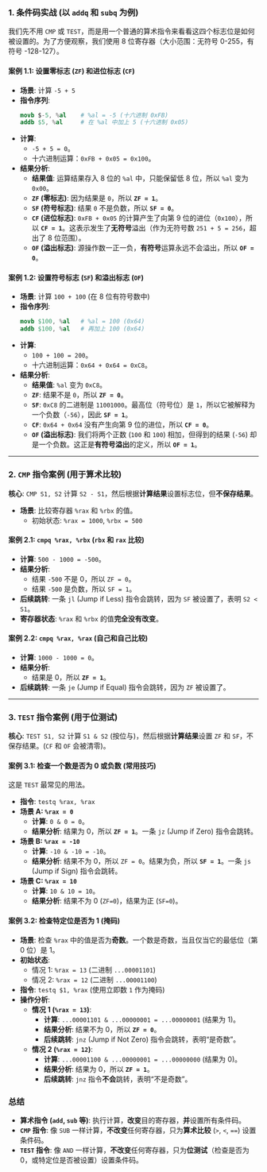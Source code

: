 ### 1\. 条件码实战 (以 `addq` 和 `subq` 为例)

我们先不用 `CMP` 或 `TEST`，而是用一个普通的算术指令来看看这四个标志位是如何被设置的。为了方便观察，我们使用 8 位寄存器（大小范围：无符号 0-255，有符号 -128-127）。

#### 案例 1.1: 设置零标志 (`ZF`) 和进位标志 (`CF`)

  * **场景**: 计算 `-5 + 5`
  * **指令序列**:
    ```s
    movb $-5, %al    # %al = -5 (十六进制 0xFB)
    addb $5, %al     # 在 %al 中加上 5 (十六进制 0x05)
    ```
  * **计算**:
      * `-5 + 5 = 0`。
      * 十六进制运算：`0xFB + 0x05 = 0x100`。
  * **结果分析**:
      * **结果值**: 运算结果存入 8 位的 `%al` 中，只能保留低 8 位，所以 `%al` 变为 `0x00`。
      * **`ZF` (零标志)**: 因为结果是 `0`，所以 **`ZF = 1`**。
      * **`SF` (符号标志)**: 结果 `0` 不是负数，所以 **`SF = 0`**。
      * **`CF` (进位标志)**: `0xFB + 0x05` 的计算产生了向第 9 位的进位（`0x100`），所以 **`CF = 1`**。这表示发生了**无符号**溢出（作为无符号数 `251 + 5 = 256`，超出了 8 位范围）。
      * **`OF` (溢出标志)**: 源操作数一正一负，**有符号**运算永远不会溢出，所以 **`OF = 0`**。

#### 案例 1.2: 设置符号标志 (`SF`) 和溢出标志 (`OF`)

  * **场景**: 计算 `100 + 100` (在 8 位有符号数中)
  * **指令序列**:
    ```s
    movb $100, %al   # %al = 100 (0x64)
    addb $100, %al   # 再加上 100 (0x64)
    ```
  * **计算**:
      * `100 + 100 = 200`。
      * 十六进制运算：`0x64 + 0x64 = 0xC8`。
  * **结果分析**:
      * **结果值**: `%al` 变为 `0xC8`。
      * **`ZF`**: 结果不是 `0`，所以 **`ZF = 0`**。
      * **`SF`**: `0xC8` 的二进制是 `11001000`。最高位（符号位）是 `1`，所以它被解释为一个负数（`-56`），因此 **`SF = 1`**。
      * **`CF`**: `0x64 + 0x64` 没有产生向第 9 位的进位，所以 **`CF = 0`**。
      * **`OF` (溢出标志)**: 我们将两个正数 (`100` 和 `100`) 相加，但得到的结果 (`-56`) 却是一个负数。这正是**有符号溢出**的定义，所以 **`OF = 1`**。

-----

### 2\. `CMP` 指令案例 (用于算术比较)

**核心**: `CMP S1, S2` 计算 `S2 - S1`，然后根据**计算结果**设置标志位，但**不保存结果**。

  * **场景**: 比较寄存器 `%rax` 和 `%rbx` 的值。
      * 初始状态: `%rax = 1000`, `%rbx = 500`

#### 案例 2.1: `cmpq %rax, %rbx` (`rbx` 和 `rax` 比较)

  * **计算**: `500 - 1000 = -500`。
  * **结果分析**:
      * 结果 `-500` 不是 0，所以 `ZF = 0`。
      * 结果 `-500` 是负数，所以 `SF = 1`。
  * **后续跳转**: 一条 `jl` (Jump if Less) 指令会跳转，因为 `SF` 被设置了，表明 `S2 < S1`。
  * **寄存器状态**: `%rax` 和 `%rbx` 的值**完全没有改变**。

#### 案例 2.2: `cmpq %rax, %rax` (自己和自己比较)

  * **计算**: `1000 - 1000 = 0`。
  * **结果分析**:
      * 结果是 0，所以 **`ZF = 1`**。
  * **后续跳转**: 一条 `je` (Jump if Equal) 指令会跳转，因为 `ZF` 被设置了。

-----

### 3\. `TEST` 指令案例 (用于位测试)

**核心**: `TEST S1, S2` 计算 `S1 & S2` (按位与)，然后根据**计算结果**设置 `ZF` 和 `SF`，不保存结果。(`CF` 和 `OF` 会被清零)。

#### 案例 3.1: 检查一个数是否为 0 或负数 (常用技巧)

这是 `TEST` 最常见的用法。

  * **指令**: `testq %rax, %rax`
  * **场景 A: `%rax = 0`**
      * **计算**: `0 & 0 = 0`。
      * **结果分析**: 结果为 0，所以 **`ZF = 1`**。一条 `jz` (Jump if Zero) 指令会跳转。
  * **场景 B: `%rax = -10`**
      * **计算**: `-10 & -10 = -10`。
      * **结果分析**: 结果不为 0，所以 `ZF = 0`。结果为负，所以 **`SF = 1`**。一条 `js` (Jump if Sign) 指令会跳转。
  * **场景 C: `%rax = 10`**
      * **计算**: `10 & 10 = 10`。
      * **结果分析**: 结果不为 0 (`ZF=0`)，结果为正 (`SF=0`)。

#### 案例 3.2: 检查特定位是否为 1 (掩码)

  * **场景**: 检查 `%rax` 中的值是否为**奇数**。一个数是奇数，当且仅当它的最低位（第 0 位）是 1。
  * **初始状态**:
      * 情况 1: `%rax = 13` (二进制 `...00001101`)
      * 情况 2: `%rax = 12` (二进制 `...00001100`)
  * **指令**: `testq $1, %rax` (使用立即数 `1` 作为掩码)
  * **操作分析**:
      * **情况 1 (`%rax = 13`)**:
          * **计算**: `...00001101 & ...00000001 = ...00000001` (结果为 1)。
          * **结果分析**: 结果不为 0，所以 **`ZF = 0`**。
          * **后续跳转**: `jnz` (Jump if Not Zero) 指令会跳转，表明“是奇数”。
      * **情况 2 (`%rax = 12`)**:
          * **计算**: `...00001100 & ...00000001 = ...00000000` (结果为 0)。
          * **结果分析**: 结果为 0，所以 **`ZF = 1`**。
          * **后续跳转**: `jnz` 指令**不会**跳转，表明“不是奇数”。

### 总结

  * **算术指令 (`add`, `sub` 等)**: 执行计算，**改变**目的寄存器，**并**设置所有条件码。
  * **`CMP` 指令**: 像 `SUB` 一样计算，**不改变**任何寄存器，只为**算术比较** (`>`, `<`, `==`) 设置条件码。
  * **`TEST` 指令**: 像 `AND` 一样计算，**不改变**任何寄存器，只为**位测试**（检查是否为0，或特定位是否被设置）设置条件码。
